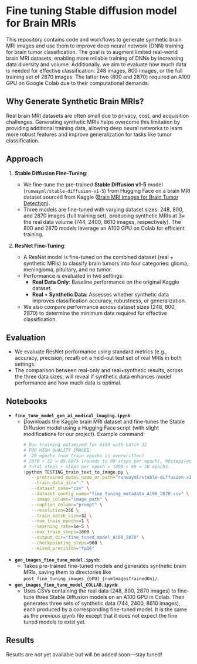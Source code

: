 # Fine tuning Stable diffusion model for Brain MRIs
This repository contains code and workflows to generate synthetic brain MRI images and use them to improve deep neural network (DNN) training for brain tumor classification. The goal is to augment limited real-world brain MRI datasets, enabling more reliable training of DNNs by increasing data diversity and volume. Additionally, we aim to evaluate how much data is needed for effective classification: 248 images, 800 images, or the full training set of 2870 images. The latter two (800 and 2870) required an A100 GPU on Google Colab due to their computational demands.

## Why Generate Synthetic Brain MRIs?

Real brain MRI datasets are often small due to privacy, cost, and acquisition challenges. Generating synthetic MRIs helps overcome this limitation by providing additional training data, allowing deep neural networks to learn more robust features and improve generalization for tasks like tumor classification.

## Approach

1. **Stable Diffusion Fine-Tuning**:
   - We fine-tune the pre-trained **Stable Diffusion v1-5** model (`runwayml/stable-diffusion-v1-5`) from Hugging Face on a brain MRI dataset sourced from Kaggle ([Brain MRI Images for Brain Tumor Detection](https://www.kaggle.com/datasets/navoneel/brain-mri-images-for-brain-tumor-detection)).
   - Three models are fine-tuned with varying dataset sizes: 248, 800, and 2870 images (full training set), producing synthetic MRIs at 3× the real data volume (744, 2400, 8610 images, respectively). The 800 and 2870 models leverage an A100 GPU on Colab for efficient training.

2. **ResNet Fine-Tuning**:
   - A ResNet model is fine-tuned on the combined dataset (real + synthetic MRIs) to classify brain tumors into four categories: glioma, meningioma, pituitary, and no tumor.
   - Performance is evaluated in two settings:
     - **Real Data Only**: Baseline performance on the original Kaggle dataset.
     - **Real + Synthetic Data**: Assesses whether synthetic data improves classification accuracy, robustness, or generalization.
   - We also compare performance across dataset sizes (248, 800, 2870) to determine the minimum data required for effective classification.

## Evaluation

- We evaluate ResNet performance using standard metrics (e.g., accuracy, precision, recall) on a held-out test set of real MRIs in both settings.
- The comparison between real-only and real+synthetic results, across the three data sizes, will reveal if synthetic data enhances model performance and how much data is optimal.

## Notebooks

- **`fine_tune_model_gen_ai_medical_imaging.ipynb`**:
  - Downloads the Kaggle brain MRI dataset and fine-tunes the Stable Diffusion model using a Hugging Face script (with slight modifications for our project). Example command:
    ```bash
    # Run training optimized for A100 with batch 32
    # FOR HIGH QUALITY IMAGES:
    #  20 epochs (num train epochs is overwritten)
    # 2870 ÷ 32 ≈ 89.6875 (rounds to 90 steps per epoch), 90steps/epoch
    # Total steps ÷ Steps per epoch = 1800 ÷ 90 ≈ 20 epochs.
    !python TESTING_train_text_to_image.py \
       --pretrained_model_name_or_path="runwayml/stable-diffusion-v1-5" \
       --train_data_dir="." \
       --dataset_name="csv" \
       --dataset_config_name="fine_tuning_metadata_A100_2870.csv" \
       --image_column="image_path" \
       --caption_column="prompt" \
       --resolution=256 \
       --train_batch_size=32 \
       --num_train_epochs=1 \
       --learning_rate=1e-5 \
       --max_train_steps=1800 \
       --output_dir="fine_tuned_model_A100_2870" \
       --checkpointing_steps=900 \
       --mixed_precision="fp16"
    ```
- **`gen_images_fine_tune_model.ipynb`**:
  - Takes pre-trained fine-tuned models and generates synthetic brain MRIs, saving them to directories like `post_fine_tuning_images_{GPU}_{numImagesTrainedOn}/`.
- **`gen_images_fine_tune_model_COLLAB.ipynb`**:
  - Uses CSVs containing the real data (248, 800, 2870 images) to fine-tune three Stable Diffusion models on an A100 GPU in Colab. Then generates three sets of synthetic data (744, 2400, 8610 images), each produced by a corresponding fine-tuned model. It is the same as the previous ipynb file except that it does not expect the fine tuned models to exist yet.

## Results

Results are not yet available but will be added soon—stay tuned!
